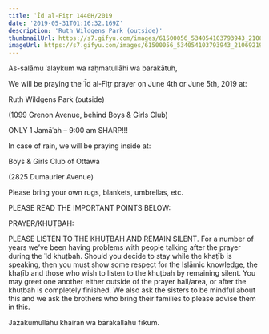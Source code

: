 ```yaml
---
title: ʿĪd al-Fiṭr 1440H/2019
date: '2019-05-31T01:16:32.169Z'
description: 'Ruth Wildgens Park (outside)'
thumbnailUrl: https://s7.gifyu.com/images/61500056_534054103793943_2106921951086772224_o.jpg_nc_cat105_nc_sid8024bb_nc_ohco7qx0HRxOssAX_zNLHE_nc_htscontent.fybz1-1a3f97b56bdc3f621.jpg
imageUrl: https://s7.gifyu.com/images/61500056_534054103793943_2106921951086772224_o.jpg_nc_cat105_nc_sid8024bbefgeyJpIjoidCJ9_nc_ohco7qx0HRxOssAX_zNLHE_nc_htscontent.fybz1-1.jpg
---
```


As-salāmu ʿalaykum wa raḥmatullāhi wa barakātuh,

We will be praying the ʿĪd al-Fiṭr prayer on June 4th or June 5th, 2019 at:

Ruth Wildgens Park (outside)

(1099 Grenon Avenue, behind Boys & Girls Club)

ONLY 1 Jamāʿah – 9:00 am SHARP!!!

In case of rain, we will be praying inside at:

Boys & Girls Club of Ottawa

(2825 Dumaurier Avenue)

Please bring your own rugs, blankets, umbrellas, etc.

PLEASE READ THE IMPORTANT POINTS BELOW:

PRAYER/KHUṬBAH:

PLEASE LISTEN TO THE KHUṬBAH AND REMAIN SILENT. For a number of years we’ve been having problems with people talking after the prayer during the ʿĪd khuṭbah. Should you decide to stay while the khaṭīb is speaking, then you must show some respect for the Islāmic knowledge, the khaṭīb and those who wish to listen to the khuṭbah by remaining silent. You may greet one another either outside of the prayer hall/area, or after the khuṭbah is completely finished. We also ask the sisters to be mindful about this and we ask the brothers who bring their families to please advise them in this.

Jazākumullāhu khairan wa bārakallāhu fīkum.
